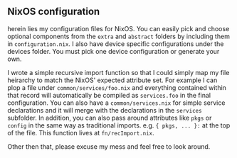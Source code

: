 NixOS configuration
-------------------

herein lies my configuration files for NixOS. You can easily pick and choose 
optional components from the `extra` and `abstract` folders by including them in
`configuration.nix`. I also have device specific configurations under the devices
folder. You must pick one device configuration or generate your own.

I wrote a simple recursive import function so that I could simply map my file
heirarchy to match the NixOS' expected attribute set. For example I can plop a
file under `common/services/foo.nix` and everything contained within that record
will automatically be compiled as `services.foo` in the final configuration.
You can also have a `common/services.nix` for simple service declarations and it
will merge with the declarations in the `services` subfolder.  In addition, 
you can also pass around attributes like `pkgs` or `config` in the
same way as traditional imports. e.g. `{ pkgs, ... }:` at the top of the file.
This function lives at `fn/recImport.nix`.

Other then that, please excuse my mess and feel free to look around.
